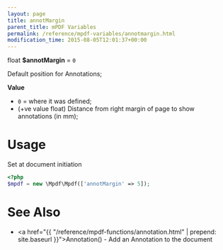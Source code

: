 ```yaml
---
layout: page
title: annotMargin
parent_title: mPDF Variables
permalink: /reference/mpdf-variables/annotmargin.html
modification_time: 2015-08-05T12:01:37+00:00
---
```


float **$annotMargin** = `0` 

Default position for Annotations;

**Value**

* `0` = where it was defined;
* (+ve value float) Distance from right margin of page to show annotations (in mm);

# Usage

Set at document initiation
```php
<?php
$mpdf = new \Mpdf\Mpdf(['annotMargin' => 5]);

```

# See Also

* <a href="{{ "/reference/mpdf-functions/annotation.html" | prepend: site.baseurl }}">Annotation()</a> - Add an Annotation to the document

